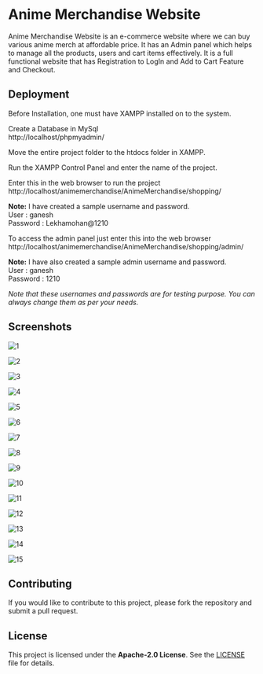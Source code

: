 
# Anime Merchandise Website

Anime Merchandise Website is an e-commerce website where we can buy various anime merch at affordable price. It has an Admin panel which helps to manage all the products, users and cart items effectively. It is a full functional website that has Registration to LogIn and Add to Cart Feature and Checkout.


## Deployment

Before Installation, one must have XAMPP installed on to the system.

Create a Database in MySql  
http://localhost/phpmyadmin/

Move the entire project folder to the htdocs folder in XAMPP.

Run the XAMPP Control Panel and enter the name of the project.

Enter this in the web browser to run the project  
http://localhost/animemerchandise/AnimeMerchandise/shopping/

**Note:** I have created a sample username and password.  
User     : ganesh  
Password : Lekhamohan@1210

To access the admin panel just enter this into the web browser  
http://localhost/animemerchandise/AnimeMerchandise/shopping/admin/

**Note:** I have also created a sample admin username and password.  
User     : ganesh  
Password : 1210

*Note that these usernames and passwords are for testing purpose. You can always change them as per your needs.*


## Screenshots

![1](https://github.com/pillaiganeshmohan/Anime-Merchandise-Website/assets/68379838/bbb46194-351c-4a84-8b87-726c3115d09c)

![2](https://github.com/pillaiganeshmohan/Anime-Merchandise-Website/assets/68379838/7d0f92de-97db-4951-a11b-8cb21f85b5e5)

![3](https://github.com/pillaiganeshmohan/Anime-Merchandise-Website/assets/68379838/f0c1bbfb-7de7-477e-ae9d-d9950a0eadf4)

![4](https://github.com/pillaiganeshmohan/Anime-Merchandise-Website/assets/68379838/98729e8e-2dbc-45ae-bb2b-23390adf4beb)

![5](https://github.com/pillaiganeshmohan/Anime-Merchandise-Website/assets/68379838/20bd2a5f-e7b6-4f0f-a3be-cb4fa87a0901)

![6](https://github.com/pillaiganeshmohan/Anime-Merchandise-Website/assets/68379838/a284e08f-3791-4589-98fe-9d8c7f02746a)

![7](https://github.com/pillaiganeshmohan/Anime-Merchandise-Website/assets/68379838/a4ea8307-6afe-4273-acf4-65a84bd8af9c)

![8](https://github.com/pillaiganeshmohan/Anime-Merchandise-Website/assets/68379838/c725badd-5842-4a15-ba12-abb202ff101e)

![9](https://github.com/pillaiganeshmohan/Anime-Merchandise-Website/assets/68379838/e3c03c00-1a17-4810-97d1-947bf166a3c5)

![10](https://github.com/pillaiganeshmohan/Anime-Merchandise-Website/assets/68379838/c18bf6a9-7275-4e3d-bdc3-643fc8dcb382)

![11](https://github.com/pillaiganeshmohan/Anime-Merchandise-Website/assets/68379838/d9bf2b61-8c5f-470f-b0f9-cdbb9023d6a1)

![12](https://github.com/pillaiganeshmohan/Anime-Merchandise-Website/assets/68379838/75d34a2d-abc0-4af3-a0a2-3fc2c87534df)

![13](https://github.com/pillaiganeshmohan/Anime-Merchandise-Website/assets/68379838/02a6c0be-4b44-407a-956e-04ddabdc241a)

![14](https://github.com/pillaiganeshmohan/Anime-Merchandise-Website/assets/68379838/6c950b8a-3277-4fe1-a91b-1066b9ef1a5f)

![15](https://github.com/pillaiganeshmohan/Anime-Merchandise-Website/assets/68379838/93a2724e-433d-4761-b8d8-87243649ac4f)

## Contributing
If you would like to contribute to this project, please fork the repository and submit a pull request.

## License
This project is licensed under the **Apache-2.0 License**. See the [LICENSE](./LICENSE) file for details.
